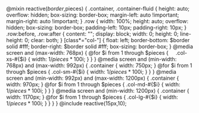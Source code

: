 @mixin reactive($border,$pieces) {
  .container, .container-fluid {
    height: auto;
    overflow: hidden;
    box-sizing: border-box;
    margin-left: auto !important;
    margin-right: auto !important;
  }
  .row {
    width: 100%;
    height: auto;
    overflow: hidden;
    box-sizing: border-box;
    padding-left: 10px;
    padding-right: 10px;
  }
  .row:before, .row:after {
    content: "";
    display: block;
    width: 0;
    height: 0;
    line-height: 0;
    clear: both;
  }
  [class*="col-"] {
    float: left;
    border-bottom: $border solid #fff;
    border-right: $border solid #fff;
    box-sizing: border-box;
  }
  @media screen and (max-width: 768px) {
    @for $i from 1 through $pieces {
      .col-xs-#{$i} {
        width: 1/$pieces*100%*$i;
      }
    }
  }
  @media screen and (min-width: 768px) and (max-width: 992px) {
    .container {
      width: 750px;
    }
    @for $i from 1 through $pieces {
      .col-sm-#{$i} {
        width: 1/$pieces*100%*$i;
      }
    }
  }
  @media screen and (min-width: 992px) and (max-width: 1200px) {
    .container {
      width: 970px;
    }
    @for $i from 1 through $pieces {
      .col-md-#{$i} {
        width: 1/$pieces*100%*$i;
      }
    }
  }
  @media screen and (min-width: 1200px) {
    .container {
      width: 1170px;
    }
    @for $i from 1 through $pieces {
      .col-lg-#{$i} {
        width: 1/$pieces*100%*$i;
      }
    }
  }
}
@include reactive(15px,10);
